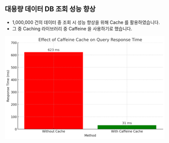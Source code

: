 ## 대용량 데이터 DB 조회 성능 향상

- 1,000,000 건의 데이터 중 조회 시 성능 향상을 위해 Cache 를 활용하였습니다. 
- 그 중 Caching 라이브러리 중 Caffeine 을 사용하기로 했습니다.

<img src="./image/output.png">